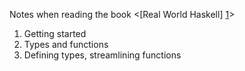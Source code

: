 Notes when reading the book <[Real World Haskell] [1]>

1. Getting started
2. Types and functions
3. Defining types, streamlining functions

[1]: (http://book.realworldhaskell.org/)
